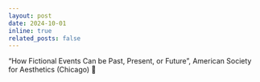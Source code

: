 ```yaml
---
layout: post
date: 2024-10-01
inline: true
related_posts: false
---
```

“How Fictional Events Can be Past, Present, or Future”, American Society for Aesthetics (Chicago) 🌆
